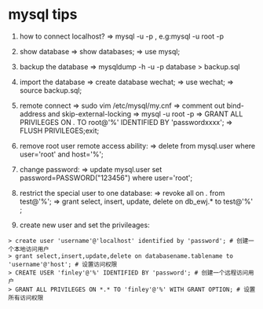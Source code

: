 # mysql tips
1. how to connect localhost?
=> mysql -u <username> -p , e.g:mysql -u root -p

2. show database
=> show databases;
=> use mysql;

3. backup the database
=> mysqldump -h<hostname> -u<user> -p<pwd> database > backup.sql

4. import the database
=> create database wechat;
=> use wechat;
=> source backup.sql;

5. remote connect
=> sudo vim /etc/mysql/my.cnf
=> comment out bind-address and skip-external-locking
=> mysql -u root -p
=> GRANT ALL PRIVILEGES ON *.* TO root@'%' IDENTIFIED BY 'passwordxxxx';
=> FLUSH PRIVILEGES;exit;

6. remove root user remote access ability:
=> delete from mysql.user where user='root' and host='%';

7. change password:
=> update mysql.user set password=PASSWORD("123456") where user='root';

8. restrict the special user to one database:
=> revoke all on *.* from test@'%';
=> grant select, insert, update, delete on db_ewj.* to test@'%' ;

9. create new user and set the privileages:
```shell
> create user 'username'@'localhost' identified by 'password'; # 创建一个本地访问用户
> grant select,insert,update,delete on databasename.tablename to 'username'@'host'; # 设置访问权限
> CREATE USER 'finley'@'%' IDENTIFIED BY 'password'; # 创建一个远程访问用户
> GRANT ALL PRIVILEGES ON *.* TO 'finley'@'%' WITH GRANT OPTION; # 设置所有访问权限
```
